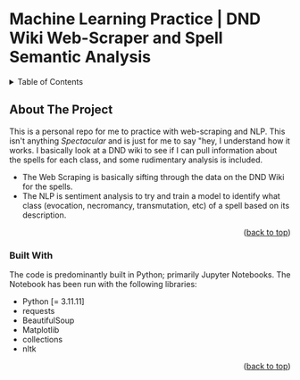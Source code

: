 # Machine Learning Practice | DND Wiki Web-Scraper and Spell Semantic Analysis

<!-- Credit to: https://github.com/othneildrew/Best-README-Template/blob/main/README.md for the Template <3 -->
<!-- Improved compatibility of back to top link: See: https://github.com/othneildrew/Best-README-Template/pull/73 -->
<a id="readme-top"></a>
<!--
*** Thanks for checking out the Best-README-Template. If you have a suggestion
*** that would make this better, please fork the repo and create a pull request
*** or simply open an issue with the tag "enhancement".
*** Don't forget to give the project a star!
*** Thanks again! Now go create something AMAZING! :D
-->

<!-- TABLE OF CONTENTS -->
<details>
  <summary>Table of Contents</summary>
  <ol>
    <li>
      <a href="#about-the-project">About The Project</a>
      <ul>
        <li><a href="#built-with">Built With</a></li>
      </ul>
    </li>
  </ol>
</details>



<!-- ABOUT THE PROJECT -->
## About The Project

This is a personal repo for me to practice with web-scraping and NLP. This isn't anything *Spectacular* and is just for me to say "hey, I understand how it works.
I basically look at a DND wiki to see if I can pull information about the spells for each class, and some rudimentary analysis is included.

- The Web Scraping is basically sifting through the data on the DND Wiki for the spells.
- The NLP is sentiment analysis to try and train a model to identify what class (evocation, necromancy, transmutation, etc) of a spell based on its description.

<p align="right">(<a href="#readme-top">back to top</a>)</p>



### Built With
The code is predominantly built in Python; primarily Jupyter Notebooks.
The Notebook has been run with the following libraries:
* Python [= 3.11.11]
* requests
* BeautifulSoup
* Matplotlib
* collections
* nltk
<p align="right">(<a href="#readme-top">back to top</a>)</p>

